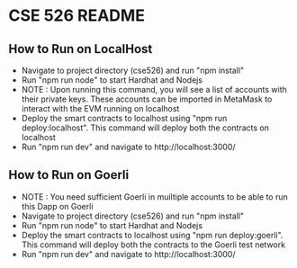 # CSE 526 README
## How to Run on LocalHost
- Navigate to project directory (cse526) and run "npm install"
- Run "npm run node" to start Hardhat and Nodejs
- NOTE : Upon running this command, you will see a list of accounts with their private keys. These accounts can be imported in MetaMask to interact with the EVM running on localhost
- Deploy the smart contracts to localhost using "npm run deploy:localhost". This command will deploy both the contracts on localhost
- Run "npm run dev" and navigate to http://localhost:3000/

## How to Run on Goerli
- NOTE : You need sufficient Goerli in muiltiple accounts to be able to run this Dapp on Goerli
- Navigate to project directory (cse526) and run "npm install"
- Run "npm run node" to start Hardhat and Nodejs
- Deploy the smart contracts to localhost using "npm run deploy:goerli". This command will deploy both the contracts to the Goerli test network
- Run "npm run dev" and navigate to http://localhost:3000/